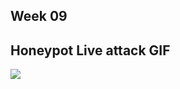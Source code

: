 ## Week 09

## Honeypot Live attack GIF
![](https://github.com/ahamedbashir/WebSecurityCodepath/blob/master/Week09/week9.gif)

[ref-1]:https://github.com/ahamedbashir/WebSecurityCodepath/blob/master/Week09/session.json
